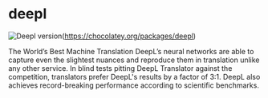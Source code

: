 # deepl
![Deepl version](https://img.shields.io/chocolatey/v/deepl?color=green&label=deepl)(https://chocolatey.org/packages/deepl)

The World’s Best Machine Translation
DeepL’s neural networks are able to capture even the slightest nuances and reproduce them in translation unlike 
any other service. In blind tests pitting DeepL Translator against the competition, translators prefer DeepL's 
results by a factor of 3:1. DeepL also achieves record-breaking performance according to scientific benchmarks.